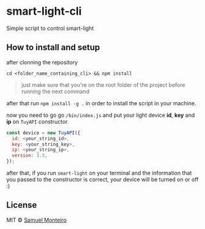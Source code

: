# smart-light-cli

Simple script to control smart-light

## How to install and setup

after clonning the repository

`cd <folder_name_containing_cli> && npm install`

> just make sure that you're on the root folder of the project before running the next command

after that run `npm install -g .` in order to install the script in your machine.

now you need to go go `/bin/index.js` and put your light device **id**, **key** and **ip** on `TuyAPI` constructor.

```js
const device = new TuyAPI({
  id: <your_string_id>,
  key: <your_string_key>,
  ip: <your_string_ip>,
  version: 3.3,
});
```

after that, if you run `smart-light` on your terminal and the information that you passed to the constructor is correct, your device will be turned on or off :)

## License

MIT © [Samuel Monteiro](https://samuelmonteiro.netlify.com/)
